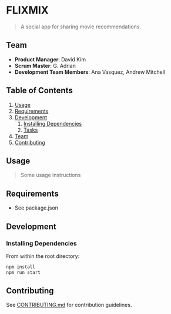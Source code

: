 # FLIXMIX

> A social app for sharing movie recommendations.

## Team

  - __Product Manager__: David Kim
  - __Scrum Master__: G. Adrian
  - __Development Team Members__: Ana Vasquez, Andrew Mitchell

## Table of Contents

1. [Usage](#Usage)
1. [Requirements](#requirements)
1. [Development](#development)
    1. [Installing Dependencies](#installing-dependencies)
    1. [Tasks](#tasks)
1. [Team](#team)
1. [Contributing](#contributing)

## Usage

> Some usage instructions

## Requirements

- See package.json

## Development

### Installing Dependencies

From within the root directory:

```sh
npm install
npm run start
```


## Contributing

See [CONTRIBUTING.md](CONTRIBUTING.md) for contribution guidelines.
